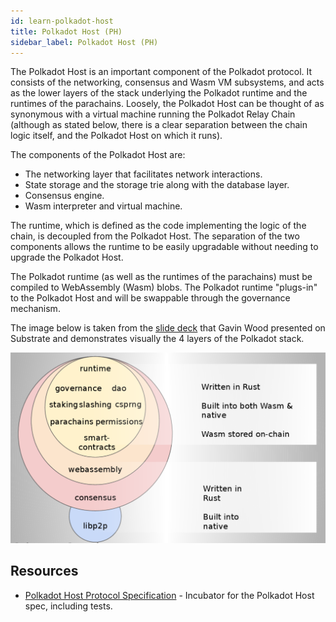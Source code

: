 ```yaml
---
id: learn-polkadot-host
title: Polkadot Host (PH)
sidebar_label: Polkadot Host (PH)
---
```


The Polkadot Host is an important component of the Polkadot protocol. It consists of the networking, consensus and Wasm VM subsystems, and acts as the lower layers of the stack underlying the Polkadot runtime and the runtimes of the parachains. Loosely, the Polkadot Host can be thought of as synonymous with a virtual machine running the Polkadot Relay Chain (although as stated below, there is a clear separation between the chain logic itself, and the Polkadot Host on which it runs).

The components of the Polkadot Host are:

- The networking layer that facilitates network interactions.
- State storage and the storage trie along with the database layer.
- Consensus engine.
- Wasm interpreter and virtual machine.

The runtime, which is defined as the code implementing the logic of the chain,
is decoupled from the Polkadot Host. The separation of the two components allows
the runtime to be easily upgradable without needing to upgrade the Polkadot Host.

The Polkadot runtime (as well as the runtimes of the parachains) must be compiled
to WebAssembly (Wasm) blobs. The Polkadot runtime "plugs-in" to the Polkadot Host
 and will be swappable through the governance mechanism.

The image below is taken from the [slide deck](https://slides.com/paritytech/paritysubstrate#/8) that Gavin Wood presented on Substrate and demonstrates visually the 4 layers of the Polkadot stack.

![Polkadot Host](assets/PH.png)

## Resources

- [Polkadot Host Protocol Specification](https://github.com/w3f/polkadot-spec) - Incubator for the Polkadot Host spec, including tests.
